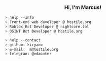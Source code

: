 <h3 align="center">Hi, I'm Marcus!</h3> 
<a href="https://github.com/kiryano"></a>

````bash
> help --info
> Front-end web developer @ hostile.org
> Roblox Bot Developer @ nightcore.lol
> OSINT Bot Developer @ hostile.org
````

````bash
> help --contact
> github: kiryano
> e-mail:  m@hostile.org
> telegram: @edaooter
````
